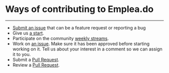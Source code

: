 
# Ways of contributing to Emplea.do #

----------

- [Submit an issue](https://github.com/developersdo/emplea_do/issues/new) that can be a feature request or reporting a bug
- Give us [a start](https://github.com/developersdo/emplea_do/stargazers).
- Participate on the community [weekly streams](http://bit.ly/streameloperstube).
- Work on [an issue](https://github.com/developersdo/emplea_do/issues/). Make sure it has been approved before starting working on it. Tell us about your interest in a comment so we can assign it to you.  
- Submit a [Pull Request](https://github.com/developersdo/emplea_do/pulls).
- Review a [Pull Request](https://github.com/developersdo/emplea_do/pulls).
